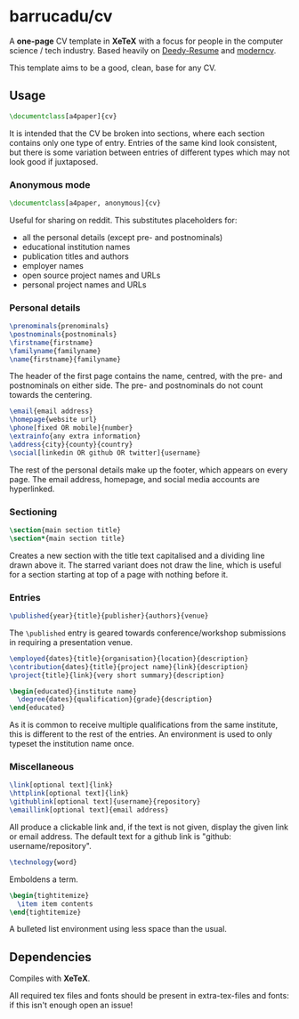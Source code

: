 barrucadu/cv
============

A **one-page** CV template in **XeTeX** with a focus for people in the
computer science / tech industry. Based heavily on [Deedy-Resume][]
and [moderncv][].

[Deedy-Resume]: https://github.com/deedy/Deedy-Resume
[moderncv]:     https://launchpad.net/moderncv

This template aims to be a good, clean, base for any CV.

Usage
-----

```tex
\documentclass[a4paper]{cv}
```

It is intended that the CV be broken into sections, where each section
contains only one type of entry. Entries of the same kind look
consistent, but there is some variation between entries of different
types which may not look good if juxtaposed.

### Anonymous mode

```tex
\documentclass[a4paper, anonymous]{cv}
```

Useful for sharing on reddit. This substitutes placeholders for:

- all the personal details (except pre- and postnominals)
- educational institution names
- publication titles and authors
- employer names
- open source project names and URLs
- personal project names and URLs

### Personal details

```tex
\prenominals{prenominals}
\postnominals{postnominals}
\firstname{firstname}
\familyname{familyname}
\name{firstname}{familyname}
```

The header of the first page contains the name, centred, with the pre-
and postnominals on either side. The pre- and postnominals do not
count towards the centering.

```tex
\email{email address}
\homepage{website url}
\phone[fixed OR mobile]{number}
\extrainfo{any extra information}
\address{city}{county}{country}
\social[linkedin OR github OR twitter]{username}
```

The rest of the personal details make up the footer, which appears on
every page. The email address, homepage, and social media accounts are
hyperlinked.

### Sectioning

```tex
\section{main section title}
\section*{main section title}
```

Creates a new section with the title text capitalised and a dividing
line drawn above it. The starred variant does not draw the line, which
is useful for a section starting at top of a page with nothing before
it.

### Entries

```tex
\published{year}{title}{publisher}{authors}{venue}
```

The `\published` entry is geared towards conference/workshop
submissions in requiring a presentation venue.

```tex
\employed{dates}{title}{organisation}{location}{description}
\contribution{dates}{title}{project name}{link}{description}
\project{title}{link}{very short summary}{description}

\begin{educated}{institute name}
  \degree{dates}{qualification}{grade}{description}
\end{educated}
```

As it is common to receive multiple qualifications from the same
institute, this is different to the rest of the entries. An
environment is used to only typeset the institution name once.

### Miscellaneous

```tex
\link[optional text]{link}
\httplink[optional text]{link}
\githublink[optional text]{username}{repository}
\emaillink[optional text]{email address}
```

All produce a clickable link and, if the text is not given, display
the given link or email address. The default text for a github link is
"github: username/repository".

```tex
\technology{word}
```

Emboldens a term.

```tex
\begin{tightitemize}
  \item item contents
\end{tightitemize}
```

A bulleted list environment using less space than the usual.

Dependencies
------------

Compiles with **XeTeX**.

All required tex files and fonts should be present in extra-tex-files
and fonts: if this isn't enough open an issue!
